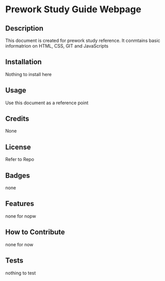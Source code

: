 # Prework Study Guide Webpage

## Description

This document is created for prework study reference. It conmtains basic informatrion on HTML, CSS, GIT and JavaScripts

## Installation

Nothing to install here

## Usage

Use this document as a reference point 

## Credits

None
## License

Refer to Repo
## Badges
none

## Features

none for nopw 
## How to Contribute
none for now
## Tests
nothing to test 